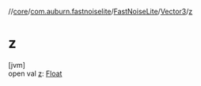 //[core](../../../../index.md)/[com.auburn.fastnoiselite](../../index.md)/[FastNoiseLite](../index.md)/[Vector3](index.md)/[z](z.md)

# z

[jvm]\
open val [z](z.md): [Float](https://kotlinlang.org/api/latest/jvm/stdlib/kotlin/-float/index.html)
